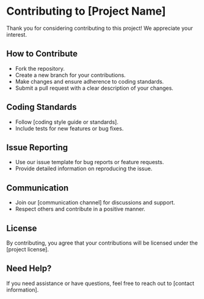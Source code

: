 # Contributing to [Project Name]

Thank you for considering contributing to this project! We appreciate your interest.

## How to Contribute

- Fork the repository.
- Create a new branch for your contributions.
- Make changes and ensure adherence to coding standards.
- Submit a pull request with a clear description of your changes.

## Coding Standards

- Follow [coding style guide or standards].
- Include tests for new features or bug fixes.

## Issue Reporting

- Use our issue template for bug reports or feature requests.
- Provide detailed information on reproducing the issue.

## Communication

- Join our [communication channel] for discussions and support.
- Respect others and contribute in a positive manner.

## License

By contributing, you agree that your contributions will be licensed under the [project license].

## Need Help?

If you need assistance or have questions, feel free to reach out to [contact information].

